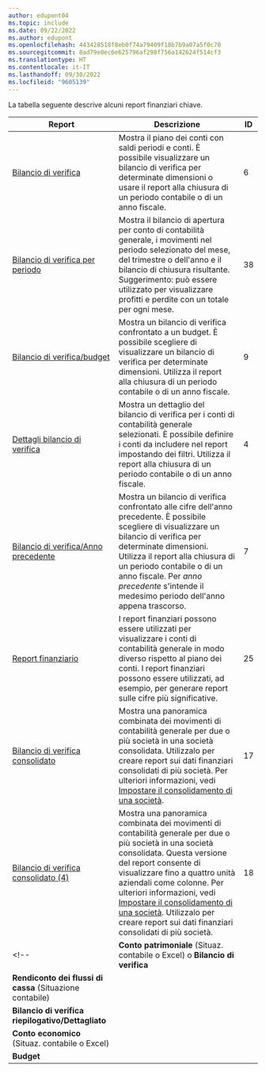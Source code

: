 ```yaml
---
author: edupont04
ms.topic: include
ms.date: 09/22/2022
ms.author: edupont
ms.openlocfilehash: 443428518f8eb0f74a79409f18b7b9a07a5f0c70
ms.sourcegitcommit: 8ad79e0ec6e625796af298f756a142624f514cf3
ms.translationtype: HT
ms.contentlocale: it-IT
ms.lasthandoff: 09/30/2022
ms.locfileid: "9605139"
---
```

La tabella seguente descrive alcuni report finanziari chiave.

| Report | Descrizione | ID | 
|--|--|--|
| [Bilancio di verifica](https://businesscentral.dynamics.com?report=6) | Mostra il piano dei conti con saldi periodi e conti. È possibile visualizzare un bilancio di verifica per determinate dimensioni o usare il report alla chiusura di un periodo contabile o di un anno fiscale. | 6 |
| [Bilancio di verifica per periodo](https://businesscentral.dynamics.com?report=38) | Mostra il bilancio di apertura per conto di contabilità generale, i movimenti nel periodo selezionato del mese, del trimestre o dell'anno e il bilancio di chiusura risultante. <br>Suggerimento: può essere utilizzato per visualizzare profitti e perdite con un totale per ogni mese.| 38 |
| [Bilancio di verifica/budget](https://businesscentral.dynamics.com?report=9) | Mostra un bilancio di verifica confrontato a un budget. È possibile scegliere di visualizzare un bilancio di verifica per determinate dimensioni. Utilizza il report alla chiusura di un periodo contabile o di un anno fiscale. | 9 |
| [Dettagli bilancio di verifica](https://businesscentral.dynamics.com?report=4) | Mostra un dettaglio del bilancio di verifica per i conti di contabilità generale selezionati. È possibile definire i conti da includere nel report impostando dei filtri. Utilizza il report alla chiusura di un periodo contabile o di un anno fiscale. | 4 |
| [Bilancio di verifica/Anno precedente](https://businesscentral.dynamics.com?report=7) | Mostra un bilancio di verifica confrontato alle cifre dell'anno precedente. È possibile scegliere di visualizzare un bilancio di verifica per determinate dimensioni. Utilizza il report alla chiusura di un periodo contabile o di un anno fiscale. Per *anno precedente* s'intende il medesimo periodo dell'anno appena trascorso. | 7 | 
| [Report finanziario](https://businesscentral.dynamics.com?report=25) | I report finanziari possono essere utilizzati per visualizzare i conti di contabilità generale in modo diverso rispetto al piano dei conti. I report finanziari possono essere utilizzati, ad esempio, per generare report sulle cifre più significative. | 25 |
|[Bilancio di verifica consolidato](https://businesscentral.dynamics.com?report=10007)|Mostra una panoramica combinata dei movimenti di contabilità generale per due o più società in una società consolidata. Utilizzalo per creare report sui dati finanziari consolidati di più società. Per ulteriori informazioni, vedi [Impostare il consolidamento di una società](../finance-consolidated-company-reporting-setup.md).|17|
|[Bilancio di verifica consolidato (4)](https://businesscentral.dynamics.com?report=10008)|Mostra una panoramica combinata dei movimenti di contabilità generale per due o più società in una società consolidata. Questa versione del report consente di visualizzare fino a quattro unità aziendali come colonne. Per ulteriori informazioni, vedi [Impostare il consolidamento di una società](../finance-consolidated-company-reporting-setup.md). Utilizzalo per creare report sui dati finanziari consolidati di più società.|18|
<!-- | **Conto patrimoniale** (Situaz. contabile o Excel) o **Bilancio di verifica** |  |  |
| **Rendiconto dei flussi di cassa** (Situazione contabile) |  |  |
| **Bilancio di verifica riepilogativo/Dettagliato** |  |  |
| **Conto economico** (Situaz. contabile o Excel) |  |  |
| **Budget** |  |  | -->
